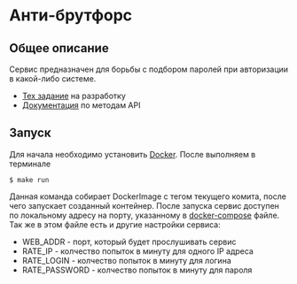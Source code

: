 # Анти-брутфорс

## Общее описание
Сервис предназначен для борьбы с подбором паролей при авторизации в какой-либо системе. 
 - [Тех задание](./TASK.md) на разработку
 - [Документация](./docs/swagger.json) по методам API

## Запуск
Для начала необходимо установить [Docker](https://docs.docker.com/engine/install/).
После выполняем в терминале
```
$ make run
```
Данная команда собирает DockerImage с тегом текущего комита, после чего запускает созданный контейнер. После запуска сервис доступен по локальному адресу на порту, указанному в [docker-compose](./docker-compose.yml) файле. Так же в этом файле есть и другие настройки сервиса:
 - WEB_ADDR - порт, который будет прослушивать сервис
 - RATE_IP - колчество попыток в минуту для одного IP адреса
 - RATE_LOGIN - колчество попыток в минуту для логина
 - RATE_PASSWORD - колчество попыток в минуту для пароля
